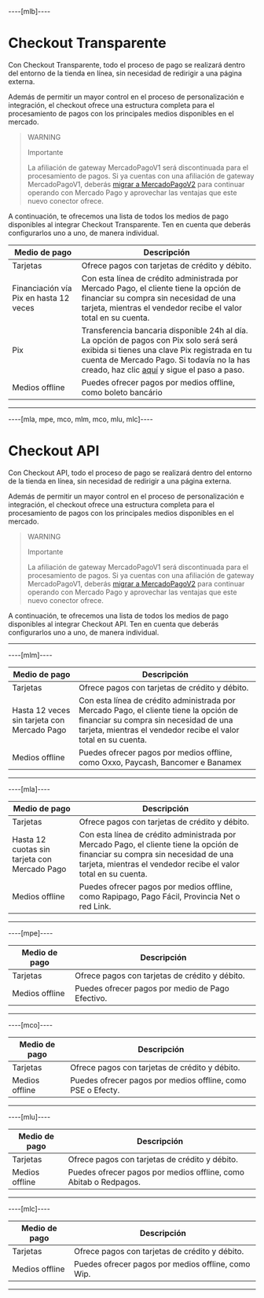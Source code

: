 ----[mlb]----
# Checkout Transparente

Con Checkout Transparente, todo el proceso de pago se realizará dentro del entorno de la tienda en línea, sin necesidad de redirigir a una página externa.

Además de permitir un mayor control en el proceso de personalización e integración, el checkout ofrece una estructura completa para el procesamiento de pagos con los principales medios disponibles en el mercado. 

> WARNING
>
> Importante
>
> La afiliación de gateway MercadoPagoV1 será discontinuada para el procesamiento de pagos. Si ya cuentas con una afiliación de gateway MercadoPagoV1, deberás [migrar a MercadoPagoV2](/developers/es/docs/vtex/mp1-mp2-migration) para continuar operando con Mercado Pago y aprovechar las ventajas que este nuevo conector ofrece.

A continuación, te ofrecemos una lista de todos los medios de pago disponibles al integrar Checkout Transparente. Ten en cuenta que deberás configurarlos uno a uno, de manera individual.


| Medio de pago | Descripción |
|---|---|
| Tarjetas | Ofrece pagos con tarjetas de crédito y débito. |
| Financiación vía Pix en hasta 12 veces | Con esta línea de crédito administrada por Mercado Pago, el cliente tiene la opción de financiar su compra sin necesidad de una tarjeta, mientras el vendedor recibe el valor total en su cuenta. |
| Pix | Transferencia bancaria disponible 24h al día. La opción de pagos con Pix solo será será exibida si tienes una clave Pix registrada en tu cuenta de Mercado Pago. Si todavía no la has creado, haz clic [aquí](https://www.youtube.com/watch?v=60tApKYVnkA) y sigue el paso a paso. |
| Medios offline | Puedes ofrecer pagos por medios offline, como boleto bancário |

------------

----[mla, mpe, mco, mlm, mco, mlu, mlc]----
# Checkout API

Con Checkout API, todo el proceso de pago se realizará dentro del entorno de la tienda en línea, sin necesidad de redirigir a una página externa. 

Además de permitir un mayor control en el proceso de personalización e integración, el checkout ofrece una estructura completa para el procesamiento de pagos con los principales medios disponibles en el mercado. 

> WARNING
>
> Importante
>
> La afiliación de gateway MercadoPagoV1 será discontinuada para el procesamiento de pagos. Si ya cuentas con una afiliación de gateway MercadoPagoV1, deberás [migrar a MercadoPagoV2](/developers/es/docs/vtex/mp1-mp2-migration) para continuar operando con Mercado Pago y aprovechar las ventajas que este nuevo conector ofrece.

A continuación, te ofrecemos una lista de todos los medios de pago disponibles al integrar Checkout API. Ten en cuenta que deberás configurarlos uno a uno, de manera individual.

------------

----[mlm]----

| Medio de pago | Descripción |
|---|---|
| Tarjetas | Ofrece pagos con tarjetas de crédito y débito. |
| Hasta 12 veces sin tarjeta con Mercado Pago | Con esta línea de crédito administrada por Mercado Pago, el cliente tiene la opción de financiar su compra sin necesidad de una tarjeta, mientras el vendedor recibe el valor total en su cuenta. |
| Medios offline | Puedes ofrecer pagos por medios offline, como Oxxo, Paycash, Bancomer e Banamex |


------------

----[mla]----

| Medio de pago | Descripción |
|---|---|
| Tarjetas | Ofrece pagos con tarjetas de crédito y débito. |
| Hasta 12 cuotas sin tarjeta con Mercado Pago | Con esta línea de crédito administrada por Mercado Pago, el cliente tiene la opción de financiar su compra sin necesidad de una tarjeta, mientras el vendedor recibe el valor total en su cuenta. |
| Medios offline | Puedes ofrecer pagos por medios offline, como Rapipago, Pago Fácil, Provincia Net o red Link. |

------------

----[mpe]----

| Medio de pago | Descripción |
|---|---|
| Tarjetas | Ofrece pagos con tarjetas de crédito y débito. |
| Medios offline | Puedes ofrecer pagos por medio de Pago Efectivo. |

------------

----[mco]----

| Medio de pago | Descripción |
|---|---|
| Tarjetas | Ofrece pagos con tarjetas de crédito y débito. |
| Medios offline | Puedes ofrecer pagos por medios offline, como PSE o Efecty. |

------------

----[mlu]----

| Medio de pago | Descripción |
|---|---|
| Tarjetas | Ofrece pagos con tarjetas de crédito y débito. |
| Medios offline | Puedes ofrecer pagos por medios offline, como Abitab o Redpagos. |

------------

----[mlc]----

| Medio de pago | Descripción |
|---|---|
| Tarjetas | Ofrece pagos con tarjetas de crédito y débito. |
| Medios offline | Puedes ofrecer pagos por medios offline, como Wip. |

------------

